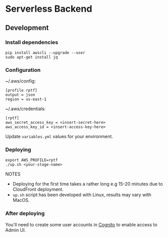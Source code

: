# Serverless Backend

## Development

### Install dependencies
```
pip install awscli --upgrade --user
sudo apt-get install jq
```

### Configuration
~/.aws/config:

```
[profile rptf]
output = json
region = us-east-1
```

~/.aws/credentials:
```
[rptf]
aws_secret_access_key = <insert-secret-here>
aws_access_key_id = <insert-access-key-here>
```

Update `variables.yml` values for your environment.
### Deploying
```
export AWS_PROFILE=rptf
./up.sh <your-stage-name>
```

NOTES
- Deploying for the first time takes a rather long e.g 15-20 minutes due to CloudFront deployment.
- `up.sh` script has been developed with Linux, results may vary with MacOS.

### After deploying

You'll need to create some user accounts in [Cognito](https://console.aws.amazon.com/cognito/home) to enable access to Admin UI.
